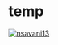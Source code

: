 # temp
 [![nsavani13](https://circleci.com/gh/savanineel13/temp.svg?style=svg)](https://app.circleci.com/pipelines/github/savanineel13/temp?branch=main&filter=all)
